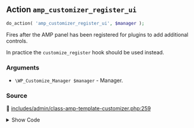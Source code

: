 ## Action `amp_customizer_register_ui`

```php
do_action( 'amp_customizer_register_ui', $manager );
```

Fires after the AMP panel has been registered for plugins to add additional controls.

In practice the `customize_register` hook should be used instead.

### Arguments

* `\WP_Customize_Manager $manager` - Manager.

### Source

:link: [includes/admin/class-amp-template-customizer.php:259](../../includes/admin/class-amp-template-customizer.php#L259)

<details>
<summary>Show Code</summary>

```php
do_action( 'amp_customizer_register_ui', $this->wp_customize );
```

</details>
